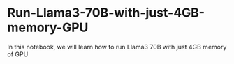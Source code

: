 # Run-Llama3-70B-with-just-4GB-memory-GPU
In this notebook, we will learn how to run Llama3 70B with just 4GB memory of GPU
